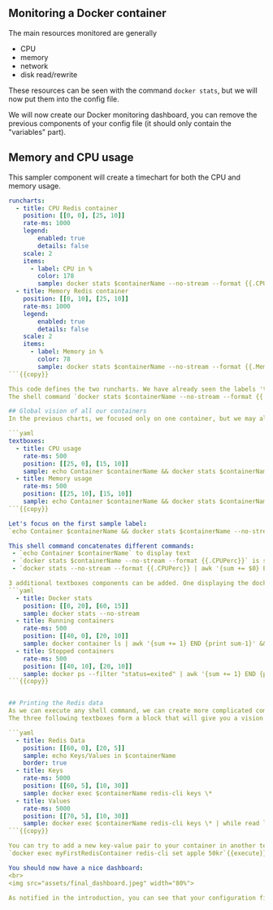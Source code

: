 ## Monitoring a Docker container
The main resources monitored are generally
- CPU
- memory
- network
- disk read/rewrite  

These resources can be seen with the command `docker stats`, but we will now put them into the config file.

We will now create our Docker monitoring dashboard, you can remove the previous components of your config file (it should only contain the "variables" part).
## Memory and CPU usage
This sampler component will create a timechart for both the CPU and memory usage.
```yaml
runcharts:
  - title: CPU Redis container
    position: [[0, 0], [25, 10]]
    rate-ms: 1000
    legend:
        enabled: true
        details: false
    scale: 2
    items:
      - label: CPU in %
        color: 178
        sample: docker stats $containerName --no-stream --format {{.CPUPerc}} | cut -d '%' -f 1
  - title: Memory Redis container
    position: [[0, 10], [25, 10]]
    rate-ms: 1000
    legend:
        enabled: true
        details: false
    scale: 2
    items:
      - label: Memory in %
        color: 78
        sample: docker stats $containerName --no-stream --format {{.MemPerc}} | cut -d '%' -f 1
```{{copy}}

This code defines the two runcharts. We have already seen the labels 'title' and 'sample'. The label 'position' defines where the component should be in the dashboard. The place and size of a component can also be changed with the arrows on the dashboard. The label 'rate-ms' gives the frequency of the data updates.
The shell command `docker stats $containerName --no-stream --format {{.CPUPerc}} | cut -d '%' -f 1` is based on the shell command seen above. We add the `--no-stream` property as sampler takes care of the update. The last part `--format {{.CPUPerc}} | cut -d '%' -f 1` enables to filter the data to keep only the CPU percentage. Then it splits the text with the separator "%", and keeps only the first part as sampler is expecting a number and not a percentage.

## Global vision of all our containers
In the previous charts, we focused only on one container, but we may also want to have a vision of all resources used by the running containers. We will now add two textboxes containing respectively the CPU and memory usages, of both the selected container and all containers.

```yaml
textboxes:
  - title: CPU usage
    rate-ms: 500
    position: [[25, 0], [15, 10]]
    sample: echo Container $containerName && docker stats $containerName --no-stream --format {{.CPUPerc}} && echo '\nAll containers' && docker stats --no-stream --format {{.CPUPerc}} | awk '{sum += $0} END {print sum"%"}'
  - title: Memory usage
    rate-ms: 500
    position: [[25, 10], [15, 10]]
    sample: echo Container $containerName && docker stats $containerName --no-stream  --format {{.MemPerc}} && echo '\nAll containers' && docker stats --no-stream --format {{.MemPerc}} | awk '{sum += $0} END {print sum"%"}'
```{{copy}}

Let's focus on the first sample label:
`echo Container $containerName && docker stats $containerName --no-stream --format {{.CPUPerc}} && echo '\nAll containers' && docker stats --no-stream --format {{.CPUPerc}} | awk '{sum += $0} END {print sum"%"}'`

This shell command concatenates different commands:
 - `echo Container $containerName` to display text
 - `docker stats $containerName --no-stream --format {{.CPUPerc}}` is similar to the one seen above
 - `docker stats --no-stream --format {{.CPUPerc}} | awk '{sum += $0} END {print sum"%"}'` sums the CPU usage of all the containers

3 additional textboxes components can be added. One displaying the docker statistics and 2 others printing the running and stopped containers. You can paste the following code into the "textboxes" section of your configuration file. Note that the "textboxes:" key is not added this time as there should only be one entry for each kind of component.
```yaml
  - title: Docker stats
    position: [[0, 20], [60, 15]]
    sample: docker stats --no-stream
  - title: Running containers
    rate-ms: 500
    position: [[40, 0], [20, 10]]
    sample: docker container ls | awk '{sum += 1} END {print sum-1}' && echo && docker container ls --format "table {{.ID}}\t{{.Image}}"
  - title: Stopped containers
    rate-ms: 500
    position: [[40, 10], [20, 10]]
    sample: docker ps --filter "status=exited" | awk '{sum += 1} END {print sum-1}' && echo && docker ps --filter "status=exited" --format "table {{.ID}}\t{{.Image}}"
```{{copy}}


## Printing the Redis data
As we can execute any shell command, we can create more complicated components.
The three following textboxes form a block that will give you a vision of what is currently stored in your Redis store. One should pay attention that the CPU usage increases every time, the updates are fetched (every 5 seconds).

```yaml
  - title: Redis Data
    position: [[60, 0], [20, 5]]
    sample: echo Keys/Values in $containerName
    border: true
  - title: Keys
    rate-ms: 5000
    position: [[60, 5], [10, 30]]
    sample: docker exec $containerName redis-cli keys \*
  - title: Values
    rate-ms: 5000
    position: [[70, 5], [10, 30]]
    sample: docker exec $containerName redis-cli keys \* | while read line ; do docker exec $containerName redis-cli get $line ; done
```{{copy}}

You can try to add a new key-value pair to your container in another terminal. The data appear within 5s (the updating time) in the dashboard.
`docker exec myFirstRedisContainer redis-cli set apple 50kr`{{execute}}

You should now have a nice dashboard:
<br>
<img src="assets/final_dashboard.jpeg" width="80%">

As notified in the introduction, you can see that your configuration file can easily be reused for another project or to monitor another container as no information is hard-coded. For example, this .yml file could later be used as a template configuration file for monitoring Redis containers.
